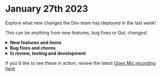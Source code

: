 # January 27th 2023

Explore what new changes the Dev team has deployed in the last week!

This can be anything from new features, bug fixes or QoL changes!

<details>

<summary><strong>New features and items</strong></summary>

* Added EU, CA, and APAC regions to NinjaRMM
* Workflow config form new closes on save
* Added functionality for JumpCloud multi-tenency
* Displayed data input type for parameters in workflow tasks
* Added Jinja support for markdown fields in forms
* Expanded conditional logic in forms to allow for setting required fields

</details>

<details>

<summary><strong>Bug fixes and chores</strong></summary>

* Fixed cloning option gen triggers
* Fixed Create Contact action for IT Glue
* Fixed a bug with ConnectWise webhooks closing connection
* Refactoring & Optimizing Forms
* Fix issue preventing saving triggers using the ImmyBot sensor
* Completed updates to our testing libraries
* Fixed WF Builder task inputs disappear intermittently
* Fixed a bug preventing users from deleting tags
* Improved dynamic action options for Duo and ImmyBot
* Added a cron-job to periodically refresh Microsoft tokens

</details>

<details>

<summary><strong>In review, testing and development</strong></summary>

* Adding Crowdstrike actions and making available to users
* Displaying the data type for workflow tasks
* Fix bug for CW Control action
* Improving security around access to internal computing resources
* Nick forgot to add my Orbit integration ;)

</details>

If you'd like to see these in action, review the latest [Open Mic recording here](../roc-open-mics/january-27th-2023-rewst-user-creation-inception-and-automating-package-deliveries.md)
